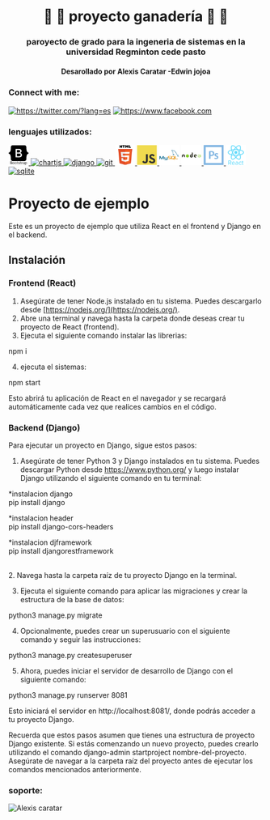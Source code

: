 <h1 align="center">🚀 🚀 proyecto ganadería 🚀 🚀  </h1>
<h3 align="center">paroyecto de grado para la ingeneria de sistemas en la universidad Regminton cede pasto</h3>
<h4 align="center">Desarollado por Alexis Caratar -Edwin jojoa</h4>

<h3 align="left">Connect with me:</h3>
<p align="left">
<a href="https://twitter.com/https://twitter.com/?lang=es" target="blank"><img align="center" src="https://raw.githubusercontent.com/rahuldkjain/github-profile-readme-generator/master/src/images/icons/Social/twitter.svg" alt="https://twitter.com/?lang=es" height="30" width="40" /></a>
<a href="https://fb.com/https://www.facebook.com" target="blank"><img align="center" src="https://raw.githubusercontent.com/rahuldkjain/github-profile-readme-generator/master/src/images/icons/Social/facebook.svg" alt="https://www.facebook.com" height="30" width="40" /></a>
</p>

<h3 align="left">lenguajes utilizados:</h3>
<p align="left"> <a href="https://getbootstrap.com" target="_blank" rel="noreferrer"> <img src="https://raw.githubusercontent.com/devicons/devicon/master/icons/bootstrap/bootstrap-plain-wordmark.svg" alt="bootstrap" width="40" height="40"/> </a> <a href="https://www.chartjs.org" target="_blank" rel="noreferrer"> <img src="https://www.chartjs.org/media/logo-title.svg" alt="chartjs" width="40" height="40"/> </a> <a href="https://www.djangoproject.com/" target="_blank" rel="noreferrer"> <img src="https://cdn.worldvectorlogo.com/logos/django.svg" alt="django" width="40" height="40"/> </a> <a href="https://git-scm.com/" target="_blank" rel="noreferrer"> <img src="https://www.vectorlogo.zone/logos/git-scm/git-scm-icon.svg" alt="git" width="40" height="40"/> </a> <a href="https://www.w3.org/html/" target="_blank" rel="noreferrer"> <img src="https://raw.githubusercontent.com/devicons/devicon/master/icons/html5/html5-original-wordmark.svg" alt="html5" width="40" height="40"/> </a> <a href="https://developer.mozilla.org/en-US/docs/Web/JavaScript" target="_blank" rel="noreferrer"> <img src="https://raw.githubusercontent.com/devicons/devicon/master/icons/javascript/javascript-original.svg" alt="javascript" width="40" height="40"/> </a> <a href="https://www.mysql.com/" target="_blank" rel="noreferrer"> <img src="https://raw.githubusercontent.com/devicons/devicon/master/icons/mysql/mysql-original-wordmark.svg" alt="mysql" width="40" height="40"/> </a> <a href="https://nodejs.org" target="_blank" rel="noreferrer"> <img src="https://raw.githubusercontent.com/devicons/devicon/master/icons/nodejs/nodejs-original-wordmark.svg" alt="nodejs" width="40" height="40"/> </a> <a href="https://www.photoshop.com/en" target="_blank" rel="noreferrer"> <img src="https://raw.githubusercontent.com/devicons/devicon/master/icons/photoshop/photoshop-line.svg" alt="photoshop" width="40" height="40"/> </a> <a href="https://reactjs.org/" target="_blank" rel="noreferrer"> <img src="https://raw.githubusercontent.com/devicons/devicon/master/icons/react/react-original-wordmark.svg" alt="react" width="40" height="40"/> </a> <a href="https://www.sqlite.org/" target="_blank" rel="noreferrer"> <img src="https://www.vectorlogo.zone/logos/sqlite/sqlite-icon.svg" alt="sqlite" width="40" height="40"/> </a> </p>

# Proyecto de ejemplo

Este es un proyecto de ejemplo que utiliza React en el frontend y Django en el backend.

## Instalación

### Frontend (React)

1. Asegúrate de tener Node.js instalado en tu sistema. Puedes descargarlo desde [https://nodejs.org/](https://nodejs.org/).
2. Abre una terminal y navega hasta la carpeta donde deseas crear tu proyecto de React (frontend).
3. Ejecuta el siguiente comando instalar las librerias:

npm i

4. ejecuta el sistemas:

npm start

Esto abrirá tu aplicación de React en el navegador y se recargará automáticamente cada vez que realices cambios en el código.


### Backend (Django)

Para ejecutar un proyecto en Django, sigue estos pasos:

1. Asegúrate de tener Python 3 y Django instalados en tu sistema. Puedes descargar Python desde https://www.python.org/ y luego instalar Django utilizando el siguiente comando en tu terminal:


*instalacion django <br>
pip install django

*instalacion header<br>
pip install django-cors-headers

*instalacion djframework<br>
pip install djangorestframework


<br>
2. Navega hasta la carpeta raíz de tu proyecto Django en la terminal.

3. Ejecuta el siguiente comando para aplicar las migraciones y crear la estructura de la base de datos:

python3 manage.py migrate

4. Opcionalmente, puedes crear un superusuario con el siguiente comando y seguir las instrucciones:

python3 manage.py createsuperuser

5. Ahora, puedes iniciar el servidor de desarrollo de Django con el siguiente comando:

python3 manage.py runserver 8081

Esto iniciará el servidor en http://localhost:8081/, donde podrás acceder a tu proyecto Django.

Recuerda que estos pasos asumen que tienes una estructura de proyecto Django existente. Si estás comenzando un nuevo proyecto, puedes crearlo utilizando el comando django-admin startproject nombre-del-proyecto. Asegúrate de navegar a la carpeta raíz del proyecto antes de ejecutar los comandos mencionados anteriormente.



<h3 align="left">soporte:</h3>
<p><a href="https://www.buymeacoffee.com/Alexis caratar"> <img align="left" src="https://cdn.buymeacoffee.com/buttons/v2/default-yellow.png" height="50" width="210" alt="Alexis caratar" /></a></p><br><br>

